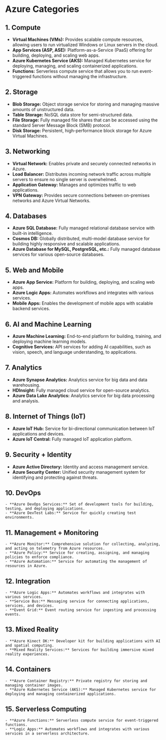 # Azure Categories

## 1. Compute
   - **Virtual Machines (VMs):** Provides scalable compute resources, allowing users to run virtualized Windows or Linux servers in the cloud.
   - **App Services (ASP, ASE):** Platform-as-a-Service (PaaS) offering for building, deploying, and scaling web apps.
   - **Azure Kubernetes Service (AKS):** Managed Kubernetes service for deploying, managing, and scaling containerized applications.
   - **Functions:** Serverless compute service that allows you to run event-triggered functions without managing the infrastructure.

## 2. Storage
   - **Blob Storage:** Object storage service for storing and managing massive amounts of unstructured data.
   - **Table Storage:** NoSQL data store for semi-structured data.
   - **File Storage:** Fully managed file shares that can be accessed using the standard Server Message Block (SMB) protocol.
   - **Disk Storage:** Persistent, high-performance block storage for Azure Virtual Machines.

## 3. Networking
   - **Virtual Network:** Enables private and securely connected networks in Azure.
   - **Load Balancer:** Distributes incoming network traffic across multiple servers to ensure no single server is overwhelmed.
   - **Application Gateway:** Manages and optimizes traffic to web applications.
   - **VPN Gateway:** Provides secure connections between on-premises networks and Azure Virtual Networks.

## 4. Databases
   - **Azure SQL Database:** Fully managed relational database service with built-in intelligence.
   - **Cosmos DB:** Globally distributed, multi-model database service for building highly responsive and scalable applications.
   - **Azure Database for MySQL, PostgreSQL, etc.:** Fully managed database services for various open-source databases.

## 5. Web and Mobile
   - **Azure App Service:** Platform for building, deploying, and scaling web apps.
   - **Azure Logic Apps:** Automates workflows and integrates with various services.
   - **Mobile Apps:** Enables the development of mobile apps with scalable backend services.

## 6. AI and Machine Learning
   - **Azure Machine Learning:** End-to-end platform for building, training, and deploying machine learning models.
   - **Cognitive Services:** API services for adding AI capabilities, such as vision, speech, and language understanding, to applications.

## 7. Analytics
   - **Azure Synapse Analytics:** Analytics service for big data and data warehousing.
   - **HDInsight:** Fully managed cloud service for open-source analytics.
   - **Azure Data Lake Analytics:** Analytics service for big data processing and analysis.

## 8. Internet of Things (IoT)
   - **Azure IoT Hub:** Service for bi-directional communication between IoT applications and devices.
   - **Azure IoT Central:** Fully managed IoT application platform.

## 9. Security + Identity
   - **Azure Active Directory:** Identity and access management service.
   - **Azure Security Center:** Unified security management system for identifying and protecting against threats.

## 10. DevOps
    - **Azure DevOps Services:** Set of development tools for building, testing, and deploying applications.
    - **Azure DevTest Labs:** Service for quickly creating test environments.

## 11. Management + Monitoring
    - **Azure Monitor:** Comprehensive solution for collecting, analyzing, and acting on telemetry from Azure resources.
    - **Azure Policy:** Service for creating, assigning, and managing policies to enforce compliance.
    - **Azure Automation:** Service for automating the management of resources in Azure.

## 12. Integration
    - **Azure Logic Apps:** Automates workflows and integrates with various services.
    - **Service Bus:** Messaging service for connecting applications, services, and devices.
    - **Event Grid:** Event routing service for ingesting and processing events.

## 13. Mixed Reality
    - **Azure Kinect DK:** Developer kit for building applications with AI and spatial computing.
    - **Mixed Reality Services:** Services for building immersive mixed reality experiences.

## 14. Containers
    - **Azure Container Registry:** Private registry for storing and managing container images.
    - **Azure Kubernetes Service (AKS):** Managed Kubernetes service for deploying and managing containerized applications.

## 15. Serverless Computing
    - **Azure Functions:** Serverless compute service for event-triggered functions.
    - **Logic Apps:** Automates workflows and integrates with various services in a serverless architecture.
